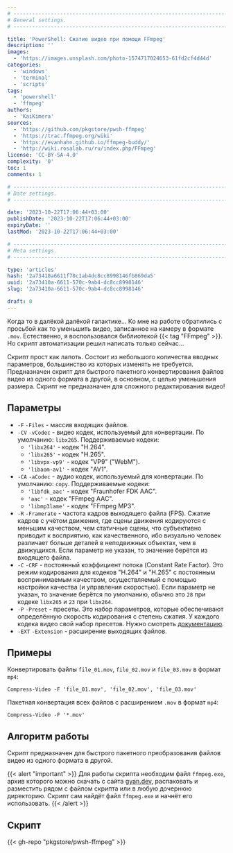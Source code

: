 ```yaml
---
# -------------------------------------------------------------------------------------------------------------------- #
# General settings.
# -------------------------------------------------------------------------------------------------------------------- #

title: 'PowerShell: Сжатие видео при помощи FFmpeg'
description: ''
images:
  - 'https://images.unsplash.com/photo-1574717024653-61fd2cf4d44d'
categories:
  - 'windows'
  - 'terminal'
  - 'scripts'
tags:
  - 'powershell'
  - 'ffmpeg'
authors:
  - 'KaiKimera'
sources:
  - 'https://github.com/pkgstore/pwsh-ffmpeg'
  - 'https://trac.ffmpeg.org/wiki'
  - 'https://evanhahn.github.io/ffmpeg-buddy/'
  - 'http://wiki.rosalab.ru/ru/index.php/FFmpeg'
license: 'CC-BY-SA-4.0'
complexity: '0'
toc: 1
comments: 1

# -------------------------------------------------------------------------------------------------------------------- #
# Date settings.
# -------------------------------------------------------------------------------------------------------------------- #

date: '2023-10-22T17:06:44+03:00'
publishDate: '2023-10-22T17:06:44+03:00'
expiryDate: ''
lastMod: '2023-10-22T17:06:44+03:00'

# -------------------------------------------------------------------------------------------------------------------- #
# Meta settings.
# -------------------------------------------------------------------------------------------------------------------- #

type: 'articles'
hash: '2a73410a6611f70c1ab4dc8cc8998146fb869da5'
uuid: '2a73410a-6611-570c-9ab4-dc8cc8998146'
slug: '2a73410a-6611-570c-9ab4-dc8cc8998146'

draft: 0
---
```


Когда то в далёкой далёкой галактике... Ко мне на работе обратились с просьбой как то уменьшить видео, записанное на камеру в формате `.mov`. Естественно, я воспользовался библиотекой {{< tag "FFmpeg" >}}. Но скрипт автоматизации решил написать только сейчас...

<!--more-->

Скрипт прост как лапоть. Состоит из небольшого количества вводных параметров, большинство из которых изменять не требуется. Предназначен скрипт для быстрого пакетного конвертирования файлов видео из одного формата в другой, в основном, с целью уменьшения размера. Скрипт не предназначен для сложного редактирования видео!

## Параметры

- `-F` `-Files` - массив входящих файлов.
- `-CV` `-vCodec` - видео кодек, используемый для конвертации. По умолчанию: `libx265`. Поддерживаемые кодеки:
  - `'libx264'` - кодек "H.264".
  - `'libx265'` - кодек "H.265".
  - `'libvpx-vp9'` - кодек "VP9" ("WebM").
  - `'libaom-av1'` - кодек "AV1".
- `-CA` `-aCodec` - аудио кодек, используемый для конвертации. По умолчанию: `copy`. Поддерживаемые кодеки:
  - `'libfdk_aac'` - кодек "Fraunhofer FDK AAC".
  - `'aac'` - кодек "FFmpeg AAC".
  - `'libmp3lame'` - кодек "FFmpeg MP3".
- `-R` `-Framerate` - частота кадров выходящего файла (FPS). Сжатие кадров с учётом движения, где сцены движения кодируются с меньшим качеством, чем статичные сцены, что субъективно приводит к восприятию, как качественного, ибо визуально человек различает больше деталей в неподвижных объектах, чем в движущихся. Если параметр не указан, то значение берётся из входящего файла.
- `-C` `-CRF` - постоянный коэффициент потока (Constant Rate Factor). Это режим кодирования для кодеков "H.264" и "H.265" с постоянным воспринимаемым качеством, осуществляемый с помощью настройки качества (и управления скоростью). Если параметр не указан, то значение берётся по умолчанию, обычно это `28` при кодеке `libx265` и `23` при `libx264`.
- `-P` `-Preset` - пресеты. Это набор параметров, которые обеспечивают определённую скорость кодирования с степень сжатия. У каждого кодека видео свой набор пресетов. Нужно смотреть [документацию](https://trac.ffmpeg.org/wiki).
- `-EXT` `-Extension` - расширение выходящих файлов.

## Примеры

Конвертировать файлы `file_01.mov`, `file_02.mov` и `file_03.mov` в формат `mp4`:

```terminal {os="windows"}
Compress-Video -F 'file_01.mov', 'file_02.mov', 'file_03.mov'
```

Пакетная конвертация всех файлов с расширением `.mov` в формат `mp4`:

```terminal {os="windows"}
Compress-Video -F '*.mov'
```

## Алгоритм работы

Скрипт предназначен для быстрого пакетного преобразования файлов видео из одного формата в другой.

{{< alert "important" >}}
Для работы скрипта необходим файл `ffmpeg.exe`, архив которого можно скачать с сайта [gyan.dev](https://www.gyan.dev/ffmpeg/builds/), распаковать и разместить рядом с файлом скрипта или в любую дочернюю директорию. Скрипт сам найдёт файл `ffmpeg.exe` и начнёт его использовать.
{{< /alert >}}

## Скрипт

{{< gh-repo "pkgstore/pwsh-ffmpeg" >}}
